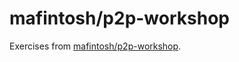 # mafintosh/p2p-workshop

Exercises from [mafintosh/p2p-workshop](https://mafintosh.github.io/p2p-workshop/build/01.html).
